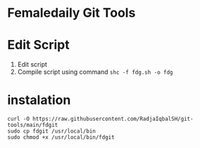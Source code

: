 # Femaledaily Git Tools

# Edit Script
1. Edit script
2. Compile script using command ```shc -f fdg.sh -o fdg```

# instalation
```
curl -O https://raw.githubusercontent.com/RadjaIqbalSH/git-tools/main/fdgit
sudo cp fdgit /usr/local/bin
sudo chmod +x /usr/local/bin/fdgit
```
